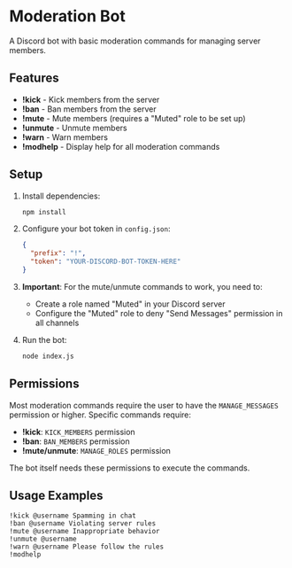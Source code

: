 # Moderation Bot

A Discord bot with basic moderation commands for managing server members.

## Features
- **!kick** - Kick members from the server
- **!ban** - Ban members from the server
- **!mute** - Mute members (requires a "Muted" role to be set up)
- **!unmute** - Unmute members
- **!warn** - Warn members
- **!modhelp** - Display help for all moderation commands

## Setup
1. Install dependencies:
   ```bash
   npm install
   ```

2. Configure your bot token in `config.json`:
   ```json
   {
     "prefix": "!",
     "token": "YOUR-DISCORD-BOT-TOKEN-HERE"
   }
   ```

3. **Important**: For the mute/unmute commands to work, you need to:
   - Create a role named "Muted" in your Discord server
   - Configure the "Muted" role to deny "Send Messages" permission in all channels

4. Run the bot:
   ```bash
   node index.js
   ```

## Permissions
Most moderation commands require the user to have the `MANAGE_MESSAGES` permission or higher. Specific commands require:
- **!kick**: `KICK_MEMBERS` permission
- **!ban**: `BAN_MEMBERS` permission
- **!mute/unmute**: `MANAGE_ROLES` permission

The bot itself needs these permissions to execute the commands.

## Usage Examples
```
!kick @username Spamming in chat
!ban @username Violating server rules
!mute @username Inappropriate behavior
!unmute @username
!warn @username Please follow the rules
!modhelp
```
